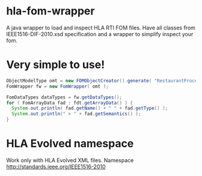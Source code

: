 hla-fom-wrapper
===============

A java wrapper to load and inspect HLA RTI FOM files. Have all classes from IEEE1516-DIF-2010.xsd specification and a wrapper to simplify inspect your fom.

Very simple to use!
===================

  ```java
  ObjectModelType omt = new FOMObjectCreator().generate( "RestaurantProcesses.xml" ); 
  FomWrapper fw = new FomWrapper( omt );

  FomDataTypes dataTypes = fw.getDataTypes();
  for ( FomArrayData fad : fdt.getArrayData() ) {
    System.out.println( fad.getName() + " " + fad.getType() );
    System.out.println(" > " + fad.getSemantics() );
  }
  ```
		
HLA Evolved namespace
=====================

Work only with HLA Evolved XML files.
Namespace http://standards.ieee.org/IEEE1516-2010


		
